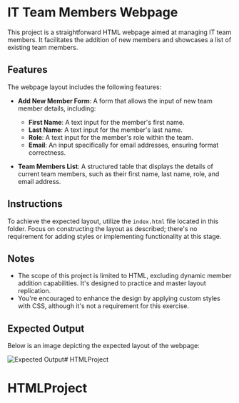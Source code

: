 # IT Team Members Webpage

This project is a straightforward HTML webpage aimed at managing IT team members. It facilitates the addition of new members and showcases a list of existing team members.

## Features

The webpage layout includes the following features:

- **Add New Member Form**: A form that allows the input of new team member details, including:
  - **First Name**: A text input for the member's first name.
  - **Last Name**: A text input for the member's last name.
  - **Role**: A text input for the member's role within the team.
  - **Email**: An input specifically for email addresses, ensuring format correctness.

- **Team Members List**: A structured table that displays the details of current team members, such as their first name, last name, role, and email address.

## Instructions

To achieve the expected layout, utilize the `index.html` file located in this folder. Focus on constructing the layout as described; there's no requirement for adding styles or implementing functionality at this stage.

## Notes

- The scope of this project is limited to HTML, excluding dynamic member addition capabilities. It's designed to practice and master layout replication.
- You're encouraged to enhance the design by applying custom styles with CSS, although it's not a requirement for this exercise.

## Expected Output

Below is an image depicting the expected layout of the webpage:

![Expected Output](./assets/Expected_Output.png)# HTMLProject
# HTMLProject

